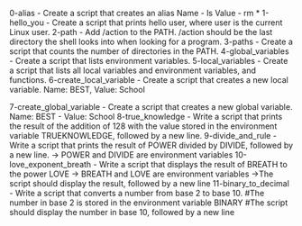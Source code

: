 0-alias - Create a script that creates an alias Name - ls Value - rm *
1-hello_you - Create a script that prints hello user, where user is the current Linux user.
2-path - Add /action to the PATH. /action should be the last directory the shell looks into when looking for a program.
3-paths - Create a script that counts the number of directories in the PATH.
4-global_variables - Create a script that lists environment variables.
5-local_variables - Create a script that lists all local variables and environment variables, and functions.
6-create_local_variable - Create a script that creates a new local variable. Name: BEST, Value: School

7-create_global_variable - Create a script that creates a new global variable. Name: BEST - Value: School
8-true_knowledge - Write a script that prints the result of the addition of 128 with the value stored in the environment variable TRUEKNOWLEDGE, followed by a new line.
9-divide_and_rule - Write a script that prints the result of POWER divided by DIVIDE, followed by a new line. -> POWER and DIVIDE are environment variables
10-love_exponent_breath - Write a script that displays the result of BREATH to the power LOVE -> BREATH and LOVE are environment variables ->The script should display the result, followed by a new line
11-binary_to_decimal - Write a script that converts a number from base 2 to base 10. #The number in base 2 is stored in the environment variable BINARY #The script should display the number in base 10, followed by a new line
